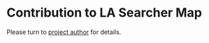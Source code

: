 # Contribution to LA Searcher Map 


Please turn to [project author](https://t.me/MikeMikeT) for details.

